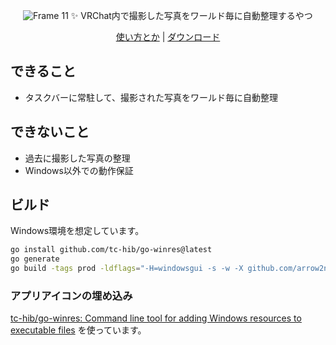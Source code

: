 <div align="center">

![Frame 11](https://github.com/user-attachments/assets/514d65e2-5926-42c8-a7a7-6c2771f55af0)
✨️ VRChat内で撮影した写真をワールド毎に自動整理するやつ

<a href="https://github.com/arrow2nd/memento/wiki">使い方とか</a> |
<a href="https://github.com/arrow2nd/memento/releases/latest">ダウンロード</a>

</div>

## できること

- タスクバーに常駐して、撮影された写真をワールド毎に自動整理

## できないこと

- 過去に撮影した写真の整理
- Windows以外での動作保証

## ビルド

Windows環境を想定しています。

```sh
go install github.com/tc-hib/go-winres@latest
go generate
go build -tags prod -ldflags="-H=windowsgui -s -w -X github.com/arrow2nd/memento/app.appVersion=v.x.x.x" -o "dist/memento_v.x.x.x.exe"
```

### アプリアイコンの埋め込み

[tc-hib/go-winres: Command line tool for adding Windows resources to executable files](https://github.com/tc-hib/go-winres)
を使っています。

